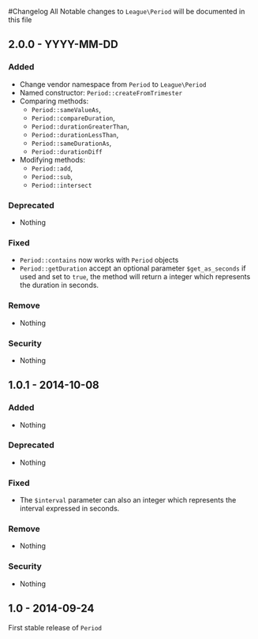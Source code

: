 #Changelog
All Notable changes to `League\Period` will be documented in this file

## 2.0.0 - YYYY-MM-DD

### Added
- Change vendor namespace from `Period` to `League\Period`
- Named constructor: `Period::createFromTrimester`
- Comparing methods: 
    - `Period::sameValueAs`,
    - `Period::compareDuration`,
    - `Period::durationGreaterThan`,
    - `Period::durationLessThan`,
    - `Period::sameDurationAs`,
    - `Period::durationDiff`
- Modifying methods:
    - `Period::add`,
    - `Period::sub`,
    - `Period::intersect`

### Deprecated
- Nothing

### Fixed
- `Period::contains` now works with `Period` objects
- `Period::getDuration` accept an optional parameter `$get_as_seconds` if used and set to `true`, the method will return a integer which represents the duration in seconds.

### Remove
- Nothing

### Security
- Nothing

## 1.0.1 - 2014-10-08

### Added
- Nothing

### Deprecated
- Nothing

### Fixed
- The `$interval` parameter can also an integer which represents the interval expressed in seconds.

### Remove
- Nothing

### Security
- Nothing

## 1.0 - 2014-09-24

First stable release of `Period`
